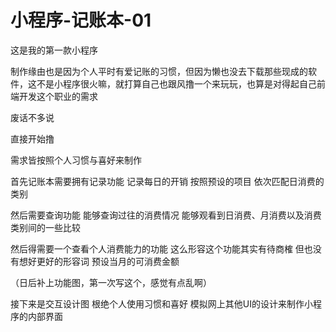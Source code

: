 # 小程序-记账本-01

这是我的第一款小程序

制作缘由也是因为个人平时有爱记账的习惯，但因为懒也没去下载那些现成的软件，这不是小程序很火嘛，就打算自己也跟风撸一个来玩玩，也算是对得起自己前端开发这个职业的需求

废话不多说

直接开始撸

需求皆按照个人习惯与喜好来制作

首先记账本需要拥有记录功能
记录每日的开销
按照预设的项目
依次匹配日消费的类别

然后需要查询功能
能够查询过往的消费情况
能够观看到日消费、月消费以及消费类别间的一些比较

然后得需要一个查看个人消费能力的功能
这么形容这个功能其实有待商榷
但也没有想好更好的形容词
预设当月的可消费金额

（日后补上功能图，第一次写这个，感觉有点乱啊）

接下来是交互设计图
根绝个人使用习惯和喜好
模拟网上其他UI的设计来制作小程序的内部界面